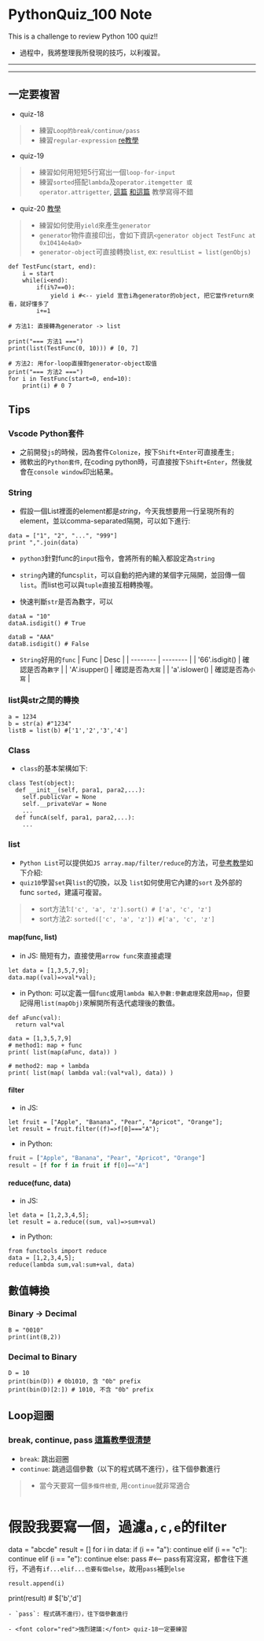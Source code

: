 # PythonQuiz_100 Note
This is a challenge to review Python 100 quiz!!
- 過程中，我將整理我所發現的技巧，以利複習。
---
---
## 一定要複習
- quiz-18
>- 練習`Loop的break/continue/pass`
>- 練習`regular-expression` [re教學](https://reurl.cc/yg5Kda)

- quiz-19
>- 練習如何用短短5行寫出一個`loop-for-input`
>- 練習`sorted`搭配`lambda`及`operator.itemgetter 或 operator.attrigetter`, [這篇](https://reurl.cc/3L8kbj) [和這篇](https://reurl.cc/6lp3yr) 教學寫得不錯


- quiz-20 [教學](https://reurl.cc/Q31QAO)
>- 練習如何使用`yield`來產生`generator`
>- `generator`物件直接印出，會如下資訊`<generator object TestFunc at 0x10414e4a0>`
>- `generator-object`可直接轉換`list`, ex: `resultList = list(genObjs)`
```python=
def TestFunc(start, end):
    i = start
    while(i<end):
        if(i%7==0):
            yield i #<-- yield 宣告i為generator的object, 把它當作return來看，就好懂多了
        i+=1

# 方法1: 直接轉為generator -> list

print("=== 方法1 ===")
print(list(TestFunc(0, 10))) # [0, 7]

# 方法2: 用for-loop直接對generator-object取值
print("=== 方法2 ===")
for i in TestFunc(start=0, end=10):
    print(i) # 0 7
```

## Tips

### Vscode Python套件
- 之前開發`js`的時候，因為套件`Colonize`，按下`Shift+Enter`可直接產生`;`
- 微軟出的`Python套件`, 在coding python時，可直接按下`Shift+Enter`，然後就會在`console window`印出結果。

### String 
- 假設一個List裡面的element都是*string*，今天我想要用一行呈現所有的element，並以comma-separated隔開，可以如下進行:
```=python
data = ["1", "2", "...", "999"]
print ",".join(data)
```
- `python3`針對func的`input`指令，會將所有的輸入都設定為`string`

- `string`內建的func`split`，可以自動的把內建的某個字元隔開，並回傳一個`list`。而list也可以與`tuple`直接互相轉換喔。

- 快速判斷`str`是否為數字，可以
```python=
dataA = "10"
dataA.isdigit() # True

dataB = "AAA"
dataB.isdigit() # False
```

- `String`好用的`func`
| Func | Desc |
| -------- | -------- |
| '66'.isdigit()     | 確認是否為`數字`     |
| 'A'.isupper()      | 確認是否為`大寫`     |
| 'a'.islower()      | 確認是否為`小寫`     |


### list與str之間的轉換
```python=
a = 1234   
b = str(a) #"1234"
listB = list(b) #['1','2','3','4']
```

### Class
- `class`的基本架構如下:
```python=
class Test(object):
  def __init__(self, para1, para2,...):
    self.publicVar = None
    self.__privateVar = None
    ...
  def funcA(self, para1, para2,...):
    ...
```

### list
- `Python List`可以提供如`JS array.map/filter/reduce`的方法，可[參考教學](https://stackabuse.com/map-filter-and-reduce-in-python-with-examples/)如下介紹:
- `quiz10`學習`set`與`list`的切換，以及 `list`如何使用它內建的`sort` 及外部的func `sorted`，建議可複習。
>- sort方法1:`['c', 'a', 'z'].sort() # ['a', 'c', 'z']`
>- sort方法2: `sorted(['c', 'a', 'z']) #['a', 'c', 'z']`
#### map(func, list)
- in JS: 簡短有力，直接使用`arrow func`來直接處理
```javascript=
let data = [1,3,5,7,9];
data.map((val)=>val*val);
```

- in Python: 可以定義一個`func`或用`lambda 輸入參數:參數處理`來啟用`map`，但要記得用`list(mapObj)`來解開所有迭代處理後的數值。
```python=
def aFunc(val):
  return val*val

data = [1,3,5,7,9]
# method1: map + func
print( list(map(aFunc, data)) )

# method2: map + lambda
print( list(map( lambda val:(val*val), data)) )
```

#### filter
- in JS:
```javascript=
let fruit = ["Apple", "Banana", "Pear", "Apricot", "Orange"];
let result = fruit.filter((f)=>f[0]==="A");
```

- in Python:
```python
fruit = ["Apple", "Banana", "Pear", "Apricot", "Orange"]
result = [f for f in fruit if f[0]=="A"]

```

#### reduce(func, data)
- in JS:
```javascript=
let data = [1,2,3,4,5];
let result = a.reduce((sum, val)=>sum+val)
```

- in Python:
```python=
from functools import reduce
data = [1,2,3,4,5];
reduce(lambda sum,val:sum+val, data)

```

## 數值轉換
### Binary -> Decimal
```python=
B = "0010"
print(int(B,2))
```

### Decimal to Binary
```python=
D = 10
print(bin(D)) # 0b1010, 含 "0b" prefix
print(bin(D)[2:]) # 1010, 不含 "0b" prefix

```

## Loop迴圈
### break, continue, pass [這篇教學很清楚](https://reurl.cc/e80kob)
- `break`: 跳出迴圈
- `continue`: 跳過這個參數（以下的程式碼不進行），往下個參數進行
>- 當今天要寫一個`多條件檢查`, 用`continue`就非常適合
>```python=
# 假設我要寫一個，過濾`a,c,e`的filter
data = "abcde"
result = []
for i in data:
    if (i == "a"):
      continue
    elif (i == "c"):
      continue
    elif (i == "e"):
      continue
    else:
      pass #<-- pass有寫沒寫，都會往下進行，不過有`if...elif...也要有個else`，故用`pass`補到`else`
    
    result.append(i)
print(result) # $['b','d']
```
- `pass`: 程式碼不進行），往下個參數進行

- <font color="red">強烈建議:</font> quiz-18一定要練習



